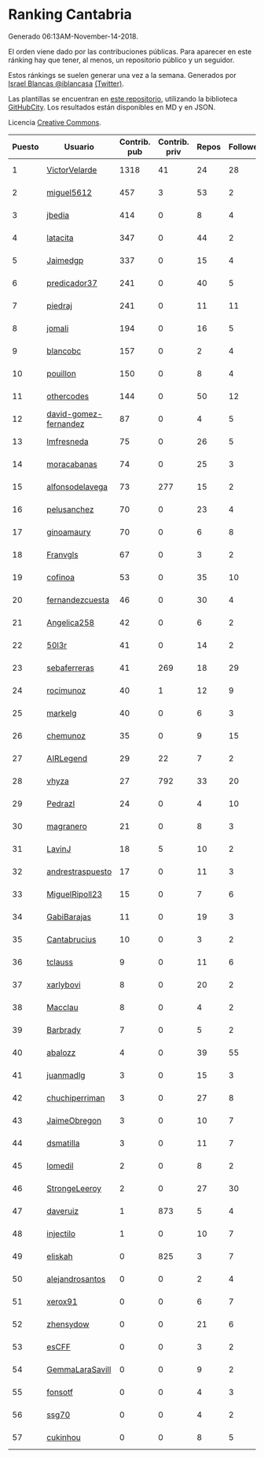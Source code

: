 # Ranking Cantabria

Generado 06:13AM-November-14-2018.

El orden viene dado por las contribuciones públicas. Para aparecer en este ránking hay que tener, al menos, un repositorio público y un seguidor.

Estos ránkings se suelen generar una vez a la semana. Generados por [Israel Blancas @iblancasa](https://github.com/iblancasa/) [(Twitter)](https://twitter.com/iblancasa).

Las plantillas se encuentran en [este repositorio](https://github.com/iblancasa/GH-Spanish-Ranking), utilizando la biblioteca [GitHubCity](https://github.com/iblancasa/GitHubCity). Los resultados están disponibles en MD y en JSON.

Licencia [Creative Commons](https://creativecommons.org/licenses/by/4.0/).

| Puesto   |  Usuario  | Contrib. pub | Contrib. priv |Repos| Followers | Desde |  Avatar  |
|----------|-----------|--------------|---------------|-----|-----------|-------|----------|
|1|[VictorVelarde](https://github.com/VictorVelarde)|1318|41|24|28|2010-10-28|![VictorVelarde]()|
|2|[miguel5612](https://github.com/miguel5612)|457|3|53|2|2016-03-29|![miguel5612]()|
|3|[jbedia](https://github.com/jbedia)|414|0|8|4|2013-10-28|![jbedia]()|
|4|[latacita](https://github.com/latacita)|347|0|44|2|2013-05-03|![latacita]()|
|5|[Jaimedgp](https://github.com/Jaimedgp)|337|0|15|4|2015-10-02|![Jaimedgp]()|
|6|[predicador37](https://github.com/predicador37)|241|0|40|5|2012-09-07|![predicador37]()|
|7|[piedraj](https://github.com/piedraj)|241|0|11|11|2012-12-05|![piedraj]()|
|8|[jomali](https://github.com/jomali)|194|0|16|5|2012-02-01|![jomali]()|
|9|[blancobc](https://github.com/blancobc)|157|0|2|4|2013-12-24|![blancobc]()|
|10|[pouillon](https://github.com/pouillon)|150|0|8|4|2013-09-16|![pouillon]()|
|11|[othercodes](https://github.com/othercodes)|144|0|50|12|2013-06-25|![othercodes]()|
|12|[david-gomez-fernandez](https://github.com/david-gomez-fernandez)|87|0|4|5|2012-03-23|![david-gomez-fernandez]()|
|13|[lmfresneda](https://github.com/lmfresneda)|75|0|26|5|2015-06-20|![lmfresneda]()|
|14|[moracabanas](https://github.com/moracabanas)|74|0|25|3|2013-05-09|![moracabanas]()|
|15|[alfonsodelavega](https://github.com/alfonsodelavega)|73|277|15|2|2014-02-06|![alfonsodelavega]()|
|16|[pelusanchez](https://github.com/pelusanchez)|70|0|23|4|2016-04-22|![pelusanchez]()|
|17|[ginoamaury](https://github.com/ginoamaury)|70|0|6|8|2016-09-06|![ginoamaury]()|
|18|[Franvgls](https://github.com/Franvgls)|67|0|3|2|2013-07-31|![Franvgls]()|
|19|[cofinoa](https://github.com/cofinoa)|53|0|35|10|2013-07-26|![cofinoa]()|
|20|[fernandezcuesta](https://github.com/fernandezcuesta)|46|0|30|4|2014-04-16|![fernandezcuesta]()|
|21|[Angelica258](https://github.com/Angelica258)|42|0|6|2|2017-10-01|![Angelica258]()|
|22|[50l3r](https://github.com/50l3r)|41|0|14|2|2013-07-26|![50l3r]()|
|23|[sebaferreras](https://github.com/sebaferreras)|41|269|18|29|2016-02-12|![sebaferreras]()|
|24|[rocimunoz](https://github.com/rocimunoz)|40|1|12|9|2013-03-02|![rocimunoz]()|
|25|[markelg](https://github.com/markelg)|40|0|6|3|2014-03-07|![markelg]()|
|26|[chemunoz](https://github.com/chemunoz)|35|0|9|15|2016-01-13|![chemunoz]()|
|27|[AIRLegend](https://github.com/AIRLegend)|29|22|7|2|2014-11-10|![AIRLegend]()|
|28|[vhyza](https://github.com/vhyza)|27|792|33|20|2010-05-04|![vhyza]()|
|29|[Pedrazl](https://github.com/Pedrazl)|24|0|4|10|2014-12-04|![Pedrazl]()|
|30|[magranero](https://github.com/magranero)|21|0|8|3|2016-03-30|![magranero]()|
|31|[LavinJ](https://github.com/LavinJ)|18|5|10|2|2014-03-22|![LavinJ]()|
|32|[andrestraspuesto](https://github.com/andrestraspuesto)|17|0|11|3|2014-01-16|![andrestraspuesto]()|
|33|[MiguelRipoll23](https://github.com/MiguelRipoll23)|15|0|7|6|2013-01-17|![MiguelRipoll23]()|
|34|[GabiBarajas](https://github.com/GabiBarajas)|11|0|19|3|2017-01-18|![GabiBarajas]()|
|35|[Cantabrucius](https://github.com/Cantabrucius)|10|0|3|2|2016-02-24|![Cantabrucius]()|
|36|[tclauss](https://github.com/tclauss)|9|0|11|6|2013-02-11|![tclauss]()|
|37|[xarlybovi](https://github.com/xarlybovi)|8|0|20|2|2015-10-28|![xarlybovi]()|
|38|[Macclau](https://github.com/Macclau)|8|0|4|2|2018-05-02|![Macclau]()|
|39|[Barbrady](https://github.com/Barbrady)|7|0|5|2|2014-01-18|![Barbrady]()|
|40|[abalozz](https://github.com/abalozz)|4|0|39|55|2012-01-08|![abalozz]()|
|41|[juanmadlg](https://github.com/juanmadlg)|3|0|15|3|2011-11-04|![juanmadlg]()|
|42|[chuchiperriman](https://github.com/chuchiperriman)|3|0|27|8|2008-11-25|![chuchiperriman]()|
|43|[JaimeObregon](https://github.com/JaimeObregon)|3|0|10|7|2010-09-27|![JaimeObregon]()|
|44|[dsmatilla](https://github.com/dsmatilla)|3|0|11|7|2011-02-14|![dsmatilla]()|
|45|[lomedil](https://github.com/lomedil)|2|0|8|2|2012-08-06|![lomedil]()|
|46|[StrongeLeeroy](https://github.com/StrongeLeeroy)|2|0|27|30|2011-06-03|![StrongeLeeroy]()|
|47|[daveruiz](https://github.com/daveruiz)|1|873|5|4|2012-08-16|![daveruiz]()|
|48|[injectilo](https://github.com/injectilo)|1|0|10|7|2014-09-01|![injectilo]()|
|49|[eliskah](https://github.com/eliskah)|0|825|3|7|2012-07-12|![eliskah]()|
|50|[alejandrosantos](https://github.com/alejandrosantos)|0|0|2|4|2011-07-13|![alejandrosantos]()|
|51|[xerox91](https://github.com/xerox91)|0|0|6|7|2011-04-19|![xerox91]()|
|52|[zhensydow](https://github.com/zhensydow)|0|0|21|6|2011-05-09|![zhensydow]()|
|53|[esCFF](https://github.com/esCFF)|0|0|3|2|2014-06-30|![esCFF]()|
|54|[GemmaLaraSavill](https://github.com/GemmaLaraSavill)|0|0|9|2|2015-05-08|![GemmaLaraSavill]()|
|55|[fonsotf](https://github.com/fonsotf)|0|0|4|3|2015-11-03|![fonsotf]()|
|56|[ssg70](https://github.com/ssg70)|0|0|4|2|2015-11-04|![ssg70]()|
|57|[cukinhou](https://github.com/cukinhou)|0|0|8|5|2015-12-14|![cukinhou]()|
